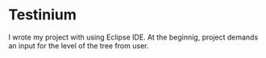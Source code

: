 # Testinium
I wrote my project with using Eclipse IDE.
At the beginnig, project demands an input for the level of the tree from user.

